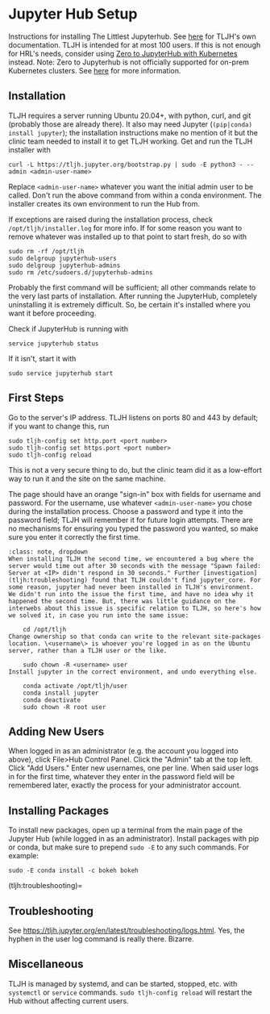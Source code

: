 # Jupyter Hub Setup

Instructions for installing The Littlest Jupyterhub. See [here](https://tljh.jupyter.org/en/latest/) for TLJH's own documentation. TLJH is intended for at most 100 users. If this is not enough for HRL's needs, consider using [Zero to JupyterHub with Kubernetes](https://z2jh.jupyter.org/en/stable/) instead. Note: Zero to Jupyterhub is not officially supported for on-prem Kubernetes clusters. See [here](https://z2jh.jupyter.org/en/stable/kubernetes/other-infrastructure/step-zero-other.html) for more information.

## Installation

TLJH requires a server running Ubuntu 20.04+, with python, curl, and git (probably those are already there). It also may need Jupyter (```(pip|conda) install jupyter```); the installation instructions make no mention of it but the clinic team needed to install it to get TLJH working. Get and run the TLJH installer with

    curl -L https://tljh.jupyter.org/bootstrap.py | sudo -E python3 - --admin <admin-user-name>
Replace ```<admin-user-name>``` whatever you want the initial admin user to be called. Don't run the above command from within a conda environment. The installer creates its own environment to run the Hub from.

If exceptions are raised during the installation process, check ```/opt/tljh/installer.log``` for more info. If for some reason you want to remove whatever was installed up to that point to start fresh, do so with

    sudo rm -rf /opt/tljh
    sudo delgroup jupyterhub-users
    sudo delgroup jupyterhub-admins
    sudo rm /etc/sudoers.d/jupyterhub-admins

Probably the first command will be sufficient; all other commands relate to the very last parts of installation. After running the JupyterHub, completely uninstalling it is extremely difficult. So, be certain it's installed where you want it before proceeding.

Check if JupyterHub is running with

    service jupyterhub status
If it isn't, start it with

    sudo service jupyterhub start

## First Steps

Go to the server's IP address. TLJH listens on ports 80 and 443 by default; if you want to change this, run

    sudo tljh-config set http.port <port number>
    sudo tljh-config set https.port <port number>
    sudo tljh-config reload
This is not a very secure thing to do, but the clinic team did it as a low-effort way to run it and the site on the same machine.

The page should have an orange "sign-in" box with fields for username and password. For the username, use whatever ```<admin-user-name>``` you chose during the installation process. Choose a password and type it into the password field; TLJH will remember it for future login attempts. There are no mechanisms for ensuring you typed the password you wanted, so make sure you enter it correctly the first time.

```{admonition} A Clinic Bug
:class: note, dropdown
When installing TLJH the second time, we encountered a bug where the server would time out after 30 seconds with the message "Spawn failed: Server at <IP> didn't respond in 30 seconds." Further [investigation](tljh:troubleshooting) found that TLJH couldn't find jupyter_core. For some reason, jupyter had never been installed in TLJH's environment. We didn't run into the issue the first time, and have no idea why it happened the second time. But, there was little guidance on the interwebs about this issue is specific relation to TLJH, so here's how we solved it, in case you run into the same issue:

    cd /opt/tljh
Change ownership so that conda can write to the relevant site-packages location. \<username\> is whoever you're logged in as on the Ubuntu server, rather than a TLJH user or the like.

    sudo chown -R <username> user
Install jupyter in the correct environment, and undo everything else.

    conda activate /opt/tljh/user
    conda install jupyter
    conda deactivate
    sudo chown -R root user
```

## Adding New Users

When logged in as an administrator (e.g. the account you logged into above), click File>Hub Control Panel. Click the "Admin" tab at the top left. Click "Add Users." Enter new usernames, one per line. When said user logs in for the first time, whatever they enter in the password field will be remembered later, exactly the process for your administrator account. 

## Installing Packages

To install new packages, open up a terminal from the main page of the Jupyter Hub (while logged in as an administrator). Install packages with pip or conda, but make sure to prepend ```sudo -E``` to any such commands. For example:

    sudo -E conda install -c bokeh bokeh

(tljh:troubleshooting)=
## Troubleshooting

See https://tljh.jupyter.org/en/latest/troubleshooting/logs.html. Yes, the hyphen in the user log command is really there. Bizarre.

## Miscellaneous

TLJH is managed by systemd, and can be started, stopped, etc. with ```systemctl``` or ```service``` commands. ```sudo tljh-config reload``` will restart the Hub without affecting current users. 